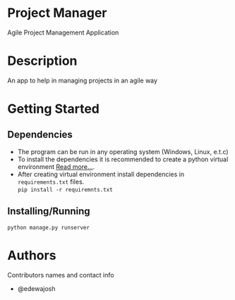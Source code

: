 # Project Manager
Agile Project Management Application
# Description
An app to help in managing projects in an agile way

# Getting Started
## Dependencies
- The program can be run in any operating system (Windows, Linux, e.t.c)
- To install the dependencies it is recommended to create a python virtual environment [Read more...](https://realpython.com/python-virtual-environments-a-primer/).
- After creating virtual environment install dependencies in `requirements.txt` files. </br>
```pip install -r requiremnts.txt```
## Installing/Running
```python manage.py runserver```

# Authors
Contributors names and contact info
- @edewajosh

